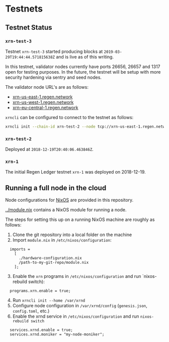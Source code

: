 # Testnets

## Testnet Status

### `xrn-test-3`

Testnet `xrn-test-3` started producing blocks at `2019-03-29T19:44:44.571815638Z` and is live as of this writing.

In this testnet, validator nodes currently have ports 26656, 26657 and 1317 open for testing purposes. In the future,
the testnet will be setup with more security hardening via sentry and seed nodes.

The validator node URL's are as follows:

* [xrn-us-east-1.regen.network](http://xrn-us-east-1.regen.network:26657)
* [xrn-us-west-1.regen.network](http://xrn-us-west-1.regen.network:26657)
* [xrn-eu-central-1.regen.network](http://xrn-eu-central-1.regen.network:26657)

`xrncli` can be configured to connect to the testnet as follows:

```sh
xrncli init --chain-id xrn-test-2 --node tcp://xrn-us-east-1.regen.network:26657
```

### `xrn-test-2`

Deployed at `2018-12-19T20:40:06.463846Z`.

### `xrn-1`

The initial Regen Ledger testnet `xrn-1` was deployed on 2018-12-19.

## Running a full node in the cloud

Node configurations for [NixOS](https://nixos.org) are provided in this repository.

[../module.nix](../module.nix) contains a NixOS module for running a node.

The steps for setting this up on a running NixOS machine are roughly as follows:
1. Clone the git repository into a local folder on the machine
2. Import `module.nix` in `/etc/nixos/configuration`:
```
  imports =
    [
      ./hardware-configuration.nix
      /path-to-my-git-repo/module.nix
    ];
```
3. Enable the `xrn` programs in `/etc/nixos/configuration` and run `nixos-rebuild switch):
```
  programs.xrn.enable = true;
```
4. Run `xrncli init --home /var/xrnd`
5. Configure node configuration in `/var/xrnd/config` (`genesis.json`, `config.toml`, etc.)
6. Enable the xrnd service in `/etc/nixos/configuration` and run `nixos-rebuild switch`
```
  services.xrnd.enable = true;
  services.xrnd.moniker = "my-node-moniker";
```

